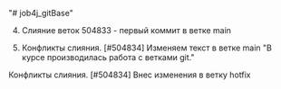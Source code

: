 "# job4j_gitBase" 

4. Слияние веток 504833 - первый коммит в ветке main

5. Конфликты слияния. [#504834] 
   Изменяем текст в ветке main
"В курсе производилась работа с ветками git."

Конфликты слияния. [#504834]
Внес изменения в ветку hotfix
